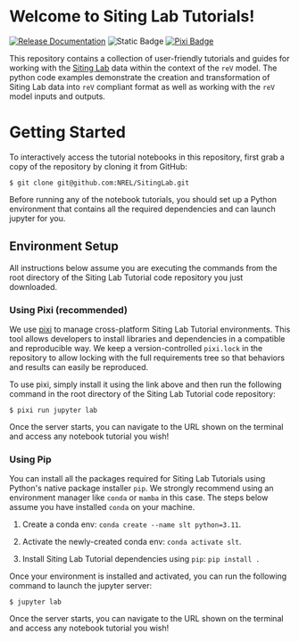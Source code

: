 # Welcome to Siting Lab Tutorials!

[![Release Documentation](https://github.com/NREL/SitingLab/actions/workflows/docs.yml/badge.svg)](https://nrel.github.io/SitingLab)
![Static Badge](https://img.shields.io/badge/SWR--24--95_%E2%80%9CSiting%20Lab%E2%80%9D-blue?label=NREL)
[![Pixi Badge](https://img.shields.io/endpoint?url=https://raw.githubusercontent.com/prefix-dev/pixi/main/assets/badge/v0.json)](https://pixi.sh)


This repository contains a collection of user-friendly tutorials and guides for working with the [Siting Lab](https://data.openei.org/siting_lab)
data within the context of the `reV` model. The python code examples demonstrate the creation and transformation of
Siting Lab data into `reV` compliant format as well as working with the `reV` model inputs and outputs.


# Getting Started

To interactively access the tutorial notebooks in this repository,
first grab a copy of the repository by cloning it from GitHub:

    $ git clone git@github.com:NREL/SitingLab.git

Before running any of the notebook tutorials, you should set up a Python environment that contains all the
required dependencies and can launch jupyter for you.

## Environment Setup

All instructions below assume you are executing the commands from the root directory
of the Siting Lab Tutorial code repository you just downloaded.

### Using Pixi (recommended)

We use [pixi](https://pixi.sh/latest/) to manage cross-platform Siting Lab Tutorial
environments. This tool allows developers to install libraries and dependencies in a
compatible and reproducible way. We keep a version-controlled ``pixi.lock``
in the repository to allow locking with the full requirements tree so that
behaviors and results can easily be reproduced.

To use pixi, simply install it using the link above and then run the following
command in the root directory of the Siting Lab Tutorial code repository:

    $ pixi run jupyter lab

Once the server starts, you can navigate to the URL shown on the terminal and access
any notebook tutorial you wish!

### Using Pip

You can install all the packages required for Siting Lab Tutorials using Python's
native package installer `pip`. We strongly recommend using an environment manager
like `conda` or  `mamba` in this case. The steps below assume you have installed
`conda` on your machine.

   1) Create a conda env: `conda create --name slt python=3.11`.

   2) Activate the newly-created conda env: `conda activate slt`.

   3) Install Siting Lab Tutorial dependencies using `pip`: `pip install .`

Once your environment is installed and activated, you can run the following command to
launch the jupyter server:

    $ jupyter lab

Once the server starts, you can navigate to the URL shown on the terminal and access
any notebook tutorial you wish!
